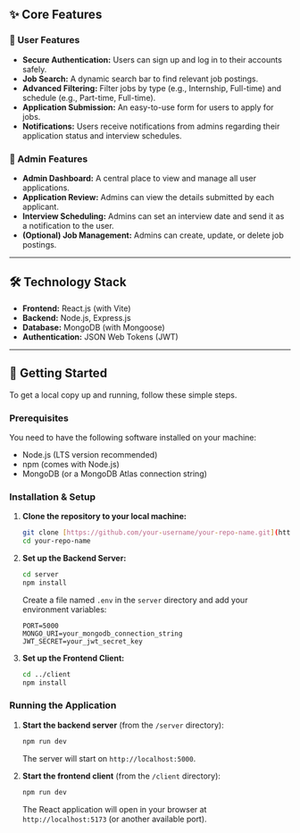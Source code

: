 ## ✨ Core Features

### 👤 User Features
* **Secure Authentication:** Users can sign up and log in to their accounts safely.
* **Job Search:** A dynamic search bar to find relevant job postings.
* **Advanced Filtering:** Filter jobs by type (e.g., Internship, Full-time) and schedule (e.g., Part-time, Full-time).
* **Application Submission:** An easy-to-use form for users to apply for jobs.
* **Notifications:** Users receive notifications from admins regarding their application status and interview schedules.

### 👑 Admin Features
* **Admin Dashboard:** A central place to view and manage all user applications.
* **Application Review:** Admins can view the details submitted by each applicant.
* **Interview Scheduling:** Admins can set an interview date and send it as a notification to the user.
* **(Optional) Job Management:** Admins can create, update, or delete job postings.

---

## 🛠️ Technology Stack

* **Frontend:** React.js (with Vite)
* **Backend:** Node.js, Express.js
* **Database:** MongoDB (with Mongoose)
* **Authentication:** JSON Web Tokens (JWT)

---

## 🚀 Getting Started

To get a local copy up and running, follow these simple steps.

### Prerequisites

You need to have the following software installed on your machine:
* Node.js (LTS version recommended)
* npm (comes with Node.js)
* MongoDB (or a MongoDB Atlas connection string)

### Installation & Setup

1.  **Clone the repository to your local machine:**
    ```sh
    git clone [https://github.com/your-username/your-repo-name.git](https://github.com/your-username/your-repo-name.git)
    cd your-repo-name
    ```

2.  **Set up the Backend Server:**
    ```sh
    cd server
    npm install
    ```
    Create a file named `.env` in the `server` directory and add your environment variables:
    ```env
    PORT=5000
    MONGO_URI=your_mongodb_connection_string
    JWT_SECRET=your_jwt_secret_key
    ```

3.  **Set up the Frontend Client:**
    ```sh
    cd ../client
    npm install
    ```

### Running the Application

1.  **Start the backend server** (from the `/server` directory):
    ```sh
    npm run dev
    ```
    The server will start on `http://localhost:5000`.

2.  **Start the frontend client** (from the `/client` directory):
    ```sh
    npm run dev
    ```
    The React application will open in your browser at `http://localhost:5173` (or another available port).

